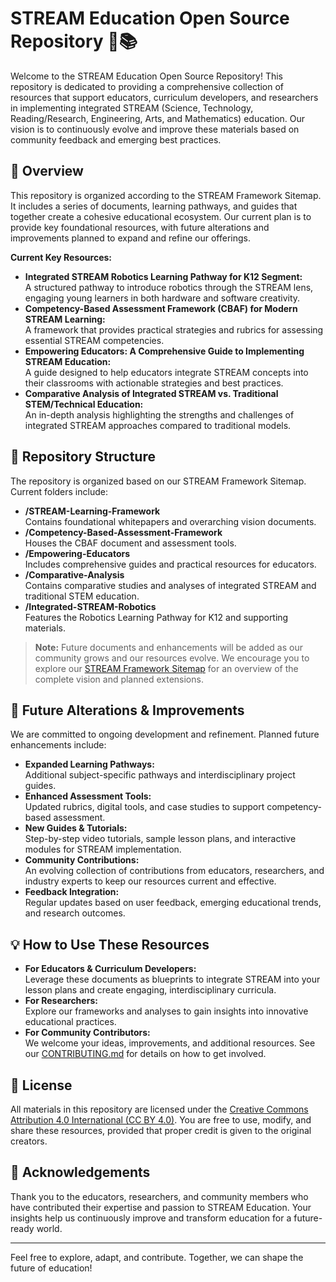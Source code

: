 # STREAM Education Open Source Repository 🚀📚

Welcome to the STREAM Education Open Source Repository! This repository is dedicated to providing a comprehensive collection of resources that support educators, curriculum developers, and researchers in implementing integrated STREAM (Science, Technology, Reading/Research, Engineering, Arts, and Mathematics) education. Our vision is to continuously evolve and improve these materials based on community feedback and emerging best practices.

## 🌟 Overview

This repository is organized according to the STREAM Framework Sitemap. It includes a series of documents, learning pathways, and guides that together create a cohesive educational ecosystem. Our current plan is to provide key foundational resources, with future alterations and improvements planned to expand and refine our offerings.

**Current Key Resources:**
- **Integrated STREAM Robotics Learning Pathway for K12 Segment:**  
  A structured pathway to introduce robotics through the STREAM lens, engaging young learners in both hardware and software creativity.
- **Competency-Based Assessment Framework (CBAF) for Modern STREAM Learning:**  
  A framework that provides practical strategies and rubrics for assessing essential STREAM competencies.
- **Empowering Educators: A Comprehensive Guide to Implementing STREAM Education:**  
  A guide designed to help educators integrate STREAM concepts into their classrooms with actionable strategies and best practices.
- **Comparative Analysis of Integrated STREAM vs. Traditional STEM/Technical Education:**  
  An in-depth analysis highlighting the strengths and challenges of integrated STREAM approaches compared to traditional models.

## 📂 Repository Structure

The repository is organized based on our STREAM Framework Sitemap. Current folders include:
- **/STREAM-Learning-Framework**  
  Contains foundational whitepapers and overarching vision documents.
- **/Competency-Based-Assessment-Framework**  
  Houses the CBAF document and assessment tools.
- **/Empowering-Educators**  
  Includes comprehensive guides and practical resources for educators.
- **/Comparative-Analysis**  
  Contains comparative studies and analyses of integrated STREAM and traditional STEM education.
- **/Integrated-STREAM-Robotics**  
  Features the Robotics Learning Pathway for K12 and supporting materials.

> **Note:** Future documents and enhancements will be added as our community grows and our resources evolve. We encourage you to explore our [STREAM Framework Sitemap](./Sitemap) for an overview of the complete vision and planned extensions.

## 🔧 Future Alterations & Improvements

We are committed to ongoing development and refinement. Planned future enhancements include:
- **Expanded Learning Pathways:**  
  Additional subject-specific pathways and interdisciplinary project guides.
- **Enhanced Assessment Tools:**  
  Updated rubrics, digital tools, and case studies to support competency-based assessment.
- **New Guides & Tutorials:**  
  Step-by-step video tutorials, sample lesson plans, and interactive modules for STREAM implementation.
- **Community Contributions:**  
  An evolving collection of contributions from educators, researchers, and industry experts to keep our resources current and effective.
- **Feedback Integration:**  
  Regular updates based on user feedback, emerging educational trends, and research outcomes.

## 💡 How to Use These Resources

- **For Educators & Curriculum Developers:**  
  Leverage these documents as blueprints to integrate STREAM into your lesson plans and create engaging, interdisciplinary curricula.
- **For Researchers:**  
  Explore our frameworks and analyses to gain insights into innovative educational practices.
- **For Community Contributors:**  
  We welcome your ideas, improvements, and additional resources. See our [CONTRIBUTING.md](./CONTRIBUTING.md) for details on how to get involved.

## 📜 License

All materials in this repository are licensed under the [Creative Commons Attribution 4.0 International (CC BY 4.0)](http://creativecommons.org/licenses/by/4.0/legalcode). You are free to use, modify, and share these resources, provided that proper credit is given to the original creators.

## 🙏 Acknowledgements

Thank you to the educators, researchers, and community members who have contributed their expertise and passion to STREAM Education. Your insights help us continuously improve and transform education for a future-ready world.

---

Feel free to explore, adapt, and contribute. Together, we can shape the future of education!

